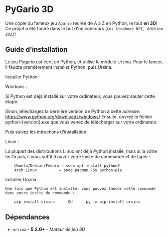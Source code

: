 # PyGario 3D

Une copie du fameux jeu `Agario` recréé de A à Z en Python, le tout **en 3D**!
Ce projet a été fondé dans le but d'un concours (`Les trophees NSI, édition 2023`)

## Guide d’installation

Le jeu Pygario est écrit en Python, et utilise le module Ursina. Pour le lancer, il 	faudra premièrement installer Python, puis Ursina.

Installer Python:

Windows :

Si Python est déjà installé sur votre ordinateur, vous pouvez sauter cette étape.

Sinon, téléchargez la dernière version de Python à cette adresse: https://www.python.org/downloads/windows/
Ensuite, ouvrez le fichier python-{version}.exe que vous venez de télécharger sur votre ordinateur.

Puis suivez les intructions d'installation.



Linux :
	
La plupart des distributions Linux ont déjà Python installé, mais si la vôtre 	ne l’a pas, il vous suffit d’ouvrir votre invite de commande et de taper :
		
		Ubuntu/Debian/Fedora → sudo apt install python3
		Arch Linux 		    → sudo pacman -Sy python-pip




Installer Ursina:

	Une fois que Python est installé, vous pouvez lancer cette commande dans votre invite de commande :

		pip install ursina   	OU  	py -m pip install ursina



## Dépendances

- `ursina` - **5.2.0+** - *Moteur de jeu 3D*
